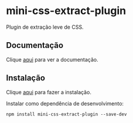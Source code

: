 # mini-css-extract-plugin

Plugin de extração leve de CSS.

## Documentação

Clique [aqui](https://github.com/webpack-contrib/mini-css-extract-plugin) para ver a documentação.

## Instalação

Clique [aqui](https://www.npmjs.com/package/mini-css-extract-plugin) para fazer a instalação.

Instalar como dependência de desenvolvimento:

```
npm install mini-css-extract-plugin --save-dev
```